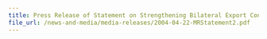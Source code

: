 ```yaml
---
title: Press Release of Statement on Strengthening Bilateral Export Control Cooperation between Singapore Customs and the Ministry of Economy, Trade and Industry of Japan (METI)
file_url: /news-and-media/media-releases/2004-04-22-MRStatement2.pdf
---
```

